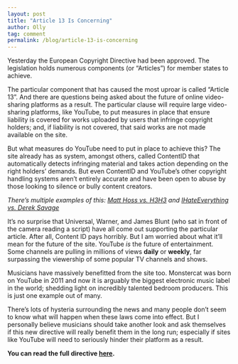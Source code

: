 ```yaml
---
layout: post
title: "Article 13 Is Concerning"
author: Olly
tag: comment
permalink: /blog/article-13-is-concerning
---
```

Yesterday the European Copyright Directive had been approved. The legislation holds numerous components (or “Articles”) for member states to achieve. 

The particular component that has caused the most uproar is called “Article 13”.  And there are questions being asked about the future of online video-sharing platforms as a result. The particular clause will require large video-sharing platforms, like YouTube, to put measures in place that ensure liability is covered for works uploaded by users that infringe copyright holders; and, if liability is not covered, that said works are not made available on the site. 

But what measures do YouTube need to put in place to achieve this? The site already has as system, amongst others, called ContentID that automatically detects infringing material and takes action depending on the right holders’ demands. But even ContentID and YouTube’s other copyright handling systems aren’t entirely accurate and have been open to abuse by those looking to silence or bully content creators. 

_There’s multiple examples of this: [Matt Hoss vs. H3H3](https://youtu.be/9eN0CIyF2ok) and [IHateEverything vs. Derek Savage](https://youtu.be/jzXSQ5f08sA)_

It’s no surprise that Universal, Warner, and James Blunt (who sat in front of the camera reading a script) have all come out supporting the particular article. After all, Content ID pays horribly. But I am worried about what it’ll mean for the future of the site. YouTube _is_ the future of entertainment. Some channels are pulling in millions of views **daily** or **weekly**, far surpassing the viewership of some popular TV channels and shows. 

Musicians have massively benefitted from the site too. Monstercat was born on YouTube in 2011 and now it is arguably the biggest electronic music label in the world; shedding light on incredibly talented bedroom producers. This is just one example out of many. 

There’s lots of hysteria surrounding the news and many people don’t seem to know what will happen when these laws come into effect. But I personally believe musicians should take another look and ask themselves if this new directive will really benefit them in the long run; especially if sites like YouTube will need to seriously hinder their platform as a result. 

**You can read the full directive [here](http://www.europarl.europa.eu/sides/getDoc.do?pubRef=-//EP//NONSGML+TA+P8-TA-2018-0337+0+DOC+PDF+V0//EN).**